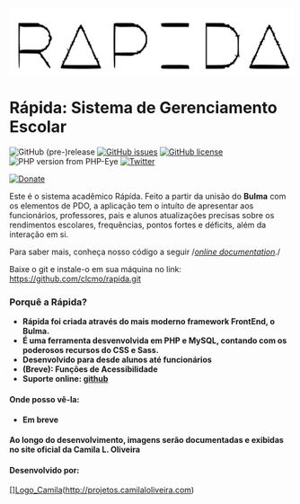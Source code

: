 ![Logo Rapida](..\assets\brand\Logo_rapida.svg)

# Rápida: Sistema de Gerenciamento Escolar #
![GitHub (pre-)release](https://img.shields.io/github/release/qubyte/rubidium/all.svg)
[![GitHub issues](https://img.shields.io/github/issues/clcmo/rapida.svg)](https://github.com/clcmo/rapida/issues)
[![GitHub license](https://img.shields.io/github/license/clcmo/rapida.svg)](https://github.com/clcmo/rapida)
![PHP version from PHP-Eye](https://img.shields.io/php-eye/symfony/symfony.svg)
[![Twitter](https://img.shields.io/twitter/url/https/github.com/clcmo/rapida.svg?style=social)](https://twitter.com/intent/tweet?text=Wow:&url=https%3A%2F%2Fgithub.com%clcmo%2Frapida)


[![Donate](https://img.shields.io/badge/Donate-PayPal-green.svg)](#)

Este é o sistema acadêmico Rápída. Feito a partir da unisão do <strong>Bulma</strong> com os elementos de PDO, a aplicação tem o intuíto de apresentar aos funcionários, professores, pais e alunos atualizações precisas sobre os rendimentos escolares, frequências, pontos fortes e déficits, além da interação em si.

Para saber mais, conheça nosso código a seguir 
/*[online documentation](#).*/

Baixe o git e instale-o em sua máquina no link:
    https://github.com/clcmo/rapida.git


### Porquê a Rápida? ###
 - **Rápida foi criada através do mais moderno framework FrontEnd, o Bulma.** 
 - **É uma ferramenta desvenvolvida em PHP e MySQL, contando com os poderosos recursos do CSS e Sass.**
 - **Desenvolvido para desde alunos até funcionários** 
 - **(Breve): Funções de Acessibilidade**
 - **Suporte online: [github](https://github.com/clcmo/rapida)** 

#### Onde posso vê-la: ####

 - **Em breve**

#### Ao longo do desenvolvimento, imagens serão documentadas e exibidas no site oficial da Camila L. Oliveira  ####

#### Desenvolvido por:
[][Logo_Camila](..\assets\brand\logo_milla_b.png)(http://projetos.camilaloliveira.com)

